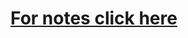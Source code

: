 
# [For notes click here](https://jmistudent-my.sharepoint.com/:o:/g/personal/mayank1908234_st_jmi_ac_in/EslUkrSOrw1Jszs-d6Zvr0IBXIHCp6DFRo7iQRBBRqVrgA)

